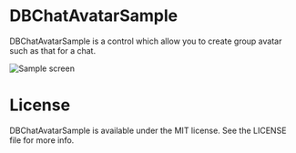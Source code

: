 # DBChatAvatarSample

DBChatAvatarSample is a control which allow you to create group avatar such as that for a chat.


![Sample screen](https://github.com/medinaonly/DBChatAvatarSample/blob/master/Screens/SampleScreen.png)


# License

DBChatAvatarSample is available under the MIT license. See the LICENSE file for more info.
